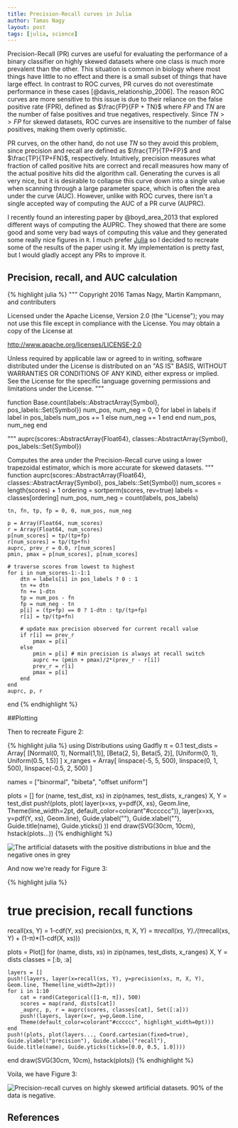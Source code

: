 ```yaml
---
title: Precision-Recall curves in Julia
author: Tamas Nagy
layout: post
tags: [julia, science]
---
```


Precision-Recall (PR) curves are useful for evaluating the performance of
a binary classifier on highly skewed datasets where one class is much more
prevalent than the other. This situation is common in biology where most
things have little to no effect and there is a small subset of things that
have large effect. In contrast to ROC curves, PR curves do not
overestimate performance in these cases [@davis_relationship_2006]. The
reason ROC curves are more sensitive to this issue is due to their
reliance on the false positive rate (FPR), defined as $\frac{FP}{FP + TN}$
where $FP$ and $TN$ are the number of false positives and true negatives,
respectively. Since $TN >> FP$ for skewed datasets, ROC curves are
insensitive to the number of false positives, making them overly
optimistic. 

PR curves, on the other hand, do not use $TN$ so they avoid this problem,
since precision and recall are defined as $\frac{TP}{TP+FP}$ and
$\frac{TP}{TP+FN}$, respectively. Intuitively, precision measures what
fraction of called positive hits are correct and recall measures how many
of the actual positive hits did the algorithm call. Generating the curves
is all very nice, but it is desirable to collapse this curve down into a
single value when scanning through a large parameter space, which is often
the area under the curve (AUC). However, unlike with ROC curves, there
isn't a single accepted way of computing the AUC of a PR curve (AUPRC).

I recently found an interesting paper by @boyd_area_2013 that explored
different ways of computing the AUPRC. They showed that there are some
good and some very bad ways of computing this value and they generated
some really nice figures in `R`. I much prefer
[Julia](http://julialang.org) so I decided to recreate some of the results
of the paper using it. My implementation is pretty fast, but I would gladly 
accept any PRs to improve it.

## Precision, recall, and AUC calculation

{% highlight julia %} 
"""
Copyright 2016 Tamas Nagy, Martin Kampmann, and contributers

Licensed under the Apache License, Version 2.0 (the "License"); you may
not use this file except in compliance with the License. You may obtain a
copy of the License at

http://www.apache.org/licenses/LICENSE-2.0

Unless required by applicable law or agreed to in writing, software
distributed under the License is distributed on an "AS IS" BASIS,
WITHOUT WARRANTIES OR CONDITIONS OF ANY KIND, either express or
implied. See the License for the specific language governing
permissions and limitations under the License.
"""

function Base.count(labels::AbstractArray{Symbol}, pos_labels::Set{Symbol})
    num_pos, num_neg = 0, 0
    for label in labels
        if label in pos_labels
            num_pos += 1
        else
            num_neg += 1
        end
    end
    num_pos, num_neg
end

"""
auprc(scores::AbstractArray{Float64}, classes::AbstractArray{Symbol}, pos_labels::Set{Symbol})

Computes the area under the Precision-Recall curve using a lower
trapezoidal estimator, which is more accurate for skewed datasets.
"""
function auprc(scores::AbstractArray{Float64}, classes::AbstractArray{Symbol}, pos_labels::Set{Symbol})
    num_scores = length(scores) + 1
    ordering = sortperm(scores, rev=true)
    labels = classes[ordering]
    num_pos, num_neg = count(labels, pos_labels)

    tn, fn, tp, fp = 0, 0, num_pos, num_neg

    p = Array(Float64, num_scores)
    r = Array(Float64, num_scores)
    p[num_scores] = tp/(tp+fp)
    r[num_scores] = tp/(tp+fn)
    auprc, prev_r = 0.0, r[num_scores]
    pmin, pmax = p[num_scores], p[num_scores]

    # traverse scores from lowest to highest
    for i in num_scores-1:-1:1
        dtn = labels[i] in pos_labels ? 0 : 1
        tn += dtn
        fn += 1-dtn
        tp = num_pos - fn
        fp = num_neg - tn
        p[i] = (tp+fp) == 0 ? 1-dtn : tp/(tp+fp)
        r[i] = tp/(tp+fn)

        # update max precision observed for current recall value
        if r[i] == prev_r
            pmax = p[i]
        else
            pmin = p[i] # min precision is always at recall switch
            auprc += (pmin + pmax)/2*(prev_r - r[i])
            prev_r = r[i]
            pmax = p[i]
        end
    end
    auprc, p, r
end
{% endhighlight %}

##Plotting

Then to recreate Figure 2:


{% highlight julia %}
using Distributions
using Gadfly
π = 0.1
test_dists = Array[
    [Normal(0, 1), Normal(1,1)],
    [Beta(2, 5), Beta(5, 2)],
    [Uniform(0, 1), Uniform(0.5, 1.5)]
]
x_ranges = Array[
    linspace(-5, 5, 500),
    linspace(0, 1, 500),
    linspace(-0.5, 2, 500)
]


names = ["binormal", "bibeta", "offset uniform"]

plots = []
for (name, test_dist, xs) in zip(names, test_dists, x_ranges)
    X, Y = test_dist
    push!(plots, plot(
        layer(x=xs, y=pdf(X, xs), Geom.line, Theme(line_width=2pt, default_color=colorant"#cccccc")),
        layer(x=xs, y=pdf(Y, xs), Geom.line),
    Guide.ylabel(""), Guide.xlabel(""), Guide.title(name), Guide.yticks()
    ))
end
draw(SVG(30cm, 10cm), hstack(plots...))
{% endhighlight %}

![The artificial datasets with the positive distributions in 
blue and the negative ones in grey](/assets/images/pr-dists.svg)

And now we're ready for Figure 3:


{% highlight julia %}
# true precision, recall functions
recall(xs, Y) = 1-cdf(Y, xs)
precision(xs, π, X, Y) = π*recall(xs, Y)./(π*recall(xs, Y) + (1-π)*(1-cdf(X, xs)))


plots = Plot[]
for (name, dists, xs) in zip(names, test_dists, x_ranges)
    X, Y = dists
    classes = [:b, :a]

    layers = []
    push!(layers, layer(x=recall(xs, Y), y=precision(xs, π, X, Y), 
    Geom.line, Theme(line_width=2pt)))
    for i in 1:10
        cat = rand(Categorical([1-π, π]), 500)
        scores = map(rand, dists[cat])    
        _auprc, p, r = auprc(scores, classes[cat], Set([:a]))
        push!(layers, layer(x=r, y=p,Geom.line, 
        Theme(default_color=colorant"#cccccc", highlight_width=0pt)))
    end
    push!(plots, plot(layers..., Coord.cartesian(fixed=true), 
    Guide.ylabel("precision"), Guide.xlabel("recall"),
    Guide.title(name), Guide.yticks(ticks=[0.0, 0.5, 1.0])))
end
draw(SVG(30cm, 10cm), hstack(plots))
{% endhighlight %}

Voila, we have Figure 3:

![Precision-recall curves on highly skewed artificial datasets. 90% of the
data is negative.](/assets/images/precision-recall.svg)

<script type="text/javascript"
src="http://cdn.mathjax.org/mathjax/latest/MathJax.js?config=TeX-AMS-MML_HTMLorMML"></script>

## References
